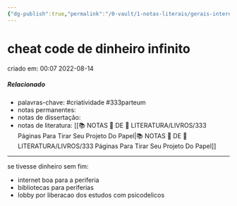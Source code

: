 ```yaml
---
{"dg-publish":true,"permalink":"/0-vault/1-notas-literais/gerais-interesses/cheat-code-de-dinheiro-infinito/","tags":["criatividade","333parteum"],"dgHomeLink":true,"dgShowLocalGraph":true,"dgShowFileTree":true,"dgEnableSearch":true}
---
```


# cheat code de dinheiro infinito
criado em: 00:07 2022-08-14

##### Relacionado
- palavras-chave: #criatividade #333parteum 
- notas permanentes: 
- notas de dissertação:
- notas de literatura: [[📚 NOTAS 📖 DE 📘 LITERATURA/LIVROS/333 Páginas Para Tirar Seu Projeto Do Papel\|📚 NOTAS 📖 DE 📘 LITERATURA/LIVROS/333 Páginas Para Tirar Seu Projeto Do Papel]]

---

se tivesse dinheiro sem fim:
- internet boa para a periferia
- bibliotecas para periferias
- lobby por liberacao dos estudos com psicodelicos